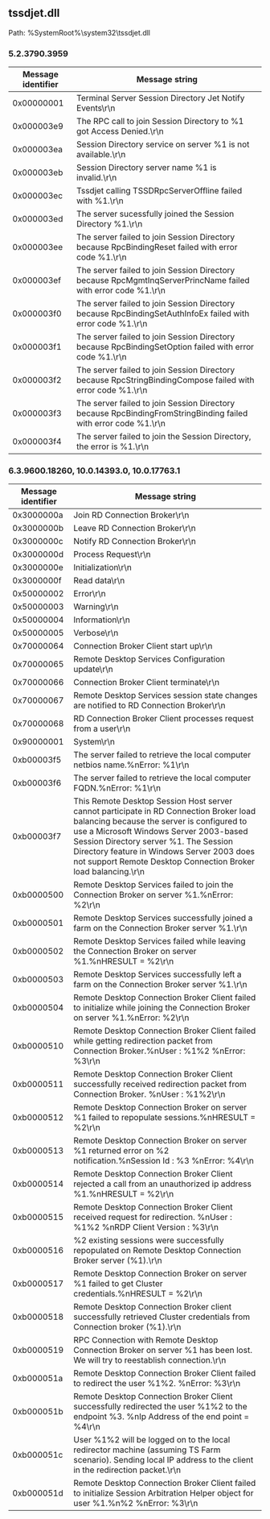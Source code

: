## tssdjet.dll

Path: %SystemRoot%\system32\tssdjet.dll

### 5.2.3790.3959

Message identifier | Message string
--- | ---
0x00000001 | Terminal Server Session Directory Jet Notify Events\r\n
0x000003e9 | The RPC call to join Session Directory to %1 got Access Denied.\r\n
0x000003ea | Session Directory service on server %1 is not available.\r\n
0x000003eb | Session Directory server name %1 is invalid.\r\n
0x000003ec | Tssdjet calling TSSDRpcServerOffline failed with %1.\r\n
0x000003ed | The server sucessfully joined the Session Directory %1.\r\n
0x000003ee | The server failed to join Session Directory because RpcBindingReset failed with error code %1.\r\n
0x000003ef | The server failed to join Session Directory because RpcMgmtInqServerPrincName failed with error code %1.\r\n
0x000003f0 | The server failed to join Session Directory because RpcBindingSetAuthInfoEx failed with error code %1.\r\n
0x000003f1 | The server failed to join Session Directory because RpcBindingSetOption failed with error code %1.\r\n
0x000003f2 | The server failed to join Session Directory because RpcStringBindingCompose failed with error code %1.\r\n
0x000003f3 | The server failed to join Session Directory because RpcBindingFromStringBinding failed with error code %1.\r\n
0x000003f4 | The server failed to join the Session Directory, the error is %1.\r\n

### 6.3.9600.18260, 10.0.14393.0, 10.0.17763.1

Message identifier | Message string
--- | ---
0x3000000a | Join RD Connection Broker\r\n
0x3000000b | Leave RD Connection Broker\r\n
0x3000000c | Notify RD Connection Broker\r\n
0x3000000d | Process Request\r\n
0x3000000e | Initialization\r\n
0x3000000f | Read data\r\n
0x50000002 | Error\r\n
0x50000003 | Warning\r\n
0x50000004 | Information\r\n
0x50000005 | Verbose\r\n
0x70000064 | Connection Broker Client start up\r\n
0x70000065 | Remote Desktop Services Configuration update\r\n
0x70000066 | Connection Broker Client terminate\r\n
0x70000067 | Remote Desktop Services session state changes are notified to RD Connection Broker\r\n
0x70000068 | RD Connection Broker Client processes request from a user\r\n
0x90000001 | System\r\n
0xb00003f5 | The server failed to retrieve the local computer netbios name.%nError: %1\r\n
0xb00003f6 | The server failed to retrieve the local computer FQDN.%nError: %1\r\n
0xb00003f7 | This Remote Desktop Session Host server cannot participate in RD Connection Broker load balancing because the server is configured to use a Microsoft Windows Server 2003-based Session Directory server %1. The Session Directory feature in Windows Server 2003 does not support Remote Desktop Connection Broker load balancing.\r\n
0xb0000500 | Remote Desktop Services failed to join the Connection Broker on server %1.%nError: %2\r\n
0xb0000501 | Remote Desktop Services successfully joined a farm on the Connection Broker server %1.\r\n
0xb0000502 | Remote Desktop Services failed while leaving the Connection Broker on server %1.%nHRESULT = %2\r\n
0xb0000503 | Remote Desktop Services successfully left a farm on the Connection Broker server %1.\r\n
0xb0000504 | Remote Desktop Connection Broker Client failed to initialize while joining the Connection Broker on server %1.%nError: %2\r\n
0xb0000510 | Remote Desktop Connection Broker Client failed while getting redirection packet from Connection Broker.%nUser : %1\%2 %nError: %3\r\n
0xb0000511 | Remote Desktop Connection Broker Client successfully received redirection packet from Connection Broker. %nUser : %1\%2\r\n
0xb0000512 | Remote Desktop Connection Broker on server %1 failed to repopulate sessions.%nHRESULT = %2\r\n
0xb0000513 | Remote Desktop Connection Broker on server %1 returned error on %2 notification.%nSession Id : %3 %nError: %4\r\n
0xb0000514 | Remote Desktop Connection Broker Client rejected a call from an unauthorized ip address %1.%nHRESULT = %2\r\n
0xb0000515 | Remote Desktop Connection Broker Client received request for redirection. %nUser : %1\%2 %nRDP Client Version : %3\r\n
0xb0000516 | %2 existing sessions were successfully repopulated on Remote Desktop Connection Broker server (%1).\r\n
0xb0000517 | Remote Desktop Connection Broker on server %1 failed to get Cluster credentials.%nHRESULT = %2\r\n
0xb0000518 | Remote Desktop Connection Broker client successfully retrieved Cluster credentials from Connection broker (%1).\r\n
0xb0000519 | RPC Connection with Remote Desktop Connection Broker on server %1 has been lost. We will try to reestablish connection.\r\n
0xb000051a | Remote Desktop Connection Broker Client failed to redirect the user %1\%2. %nError: %3\r\n
0xb000051b | Remote Desktop Connection Broker Client successfully redirected the user %1\%2 to the endpoint %3. %nIp Address of the end point = %4\r\n
0xb000051c | User %1\%2 will be logged on to the local redirector machine (assuming TS Farm scenario). Sending local IP address to the client in the redirection packet.\r\n
0xb000051d | Remote Desktop Connection Broker Client failed to initialize Session Arbitration Helper object for user %1.%n%2 %nError: %3\r\n
